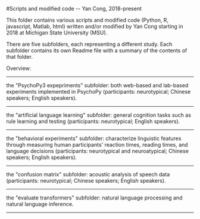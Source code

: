 #Scripts and modified code -- Yan Cong, 2018-present

This folder contains various scripts and modified code (Python, R, javascript, Matlab, html) written and/or modified by Yan Cong starting in 2018 at Michigan State University (MSU).

There are five subfolders, each representing a different study. Each subfolder contains its own Readme file with a summary of the contents of that folder.

Overview: 

-------------------------------------------------------

the "PsychoPy3 expepriments" subfolder: both web-based and lab-based experiments implemented in PsychoPy (participants: neurotypical; Chinese speakers; English speakers).

-------------------------------------------------------

the "artificial language learning" subfolder: general cognition tasks such as rule learning and testing (participants: neurotypical; English speakers).

-------------------------------------------------------

the "behavioral experiments" subfolder: characterize linguistic features through measuring human participants' reaction times, reading times, and language decisions  (participants: neurotypical and neuroatypical; Chinese speakers; English speakers).

-------------------------------------------------------

the "confusion matrix" subfolder: acoustic analysis of speech data (participants: neurotypical; Chinese speakers; English speakers).

-------------------------------------------------------

the "evaluate transformers" subfolder: natural language processing and natural language inference.

-------------------------------------------------------


